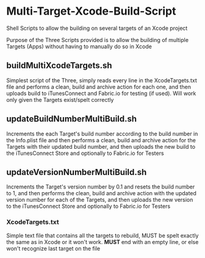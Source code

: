 # Multi-Target-Xcode-Build-Script

Shell Scripts to allow the building on several targets of an Xcode project 

Purpose of the Three Scripts provided is to allow the building of multiple Targets (Apps) without having to manually do so in Xcode

## buildMultiXcodeTargets.sh

Simplest script of the Three, simply reads every line in the XcodeTargets.txt file and performs a clean, build and archive action for each one, and then uploads build to iTunesConnect and Fabric.io for testing (if used). Will work only given the Targets exist/spelt correctly

## updateBuildNumberMultiBuild.sh

Increments the each Target's build number according to the build number in the Info.plist file and then performs a clean, build and archive action for the Targets with their updated build number, and then uploads the new build to the iTunesConnect Store and optionally to Fabric.io for Testers

## updateVersionNumberMultiBuild.sh

Increments the Target's version number by 0.1 and resets the build number to 1, and then performs the clean, build and archive action with the updated version number for each of the Targets, and then uploads the new version to the iTunesConnect Store and optionally to Fabric.io for Testers

### XcodeTargets.txt

Simple text file that contains all the targets to rebuild, MUST be spelt exactly the same as in Xcode or it won't work.
<b> MUST </b> end with an empty line, or else won't recognize last target on the file
